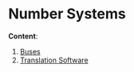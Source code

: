 # Number Systems

**Content**:
1) [Buses](Buses.md)
2) [Translation Software](TranslationSoftware.md)